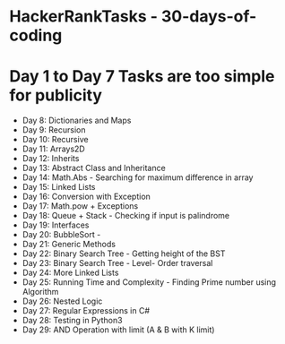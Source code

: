 # HackerRankTasks - 30-days-of-coding
 # Day 1 to Day 7 Tasks are too simple for publicity
 - Day 8: Dictionaries and Maps
 - Day 9: Recursion
 - Day 10: Recursive
 - Day 11: Arrays2D
 - Day 12: Inherits
 - Day 13: Abstract Class and Inheritance
 - Day 14: Math.Abs - Searching for maximum difference in array
 - Day 15: Linked Lists
 - Day 16: Conversion with Exception
 - Day 17: Math.pow  + Exceptions
 - Day 18: Queue + Stack - Checking if input is palindrome
 - Day 19: Interfaces
 - Day 20: BubbleSort - 
 - Day 21: Generic Methods
 - Day 22: Binary Search Tree - Getting height of the BST
 - Day 23: Binary Search Tree - Level- Order traversal
 - Day 24: More Linked Lists
 - Day 25: Running Time and Complexity - Finding Prime number using Algorithm
 - Day 26: Nested Logic
 - Day 27: Regular Expressions in C#
 - Day 28: Testing in Python3
 - Day 29: AND Operation with limit (A & B with K limit)
